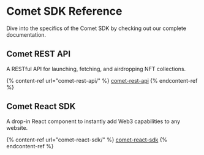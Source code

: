# Comet SDK Reference

Dive into the specifics of the Comet SDK by checking out our complete documentation.

## Comet REST API

A RESTful API for launching, fetching, and airdropping NFT collections.

{% content-ref url="comet-rest-api/" %}
[comet-rest-api](comet-rest-api/)
{% endcontent-ref %}

## Comet React SDK

A drop-in React component to instantly add Web3 capabilities to any website.

{% content-ref url="comet-react-sdk/" %}
[comet-react-sdk](comet-react-sdk/)
{% endcontent-ref %}
